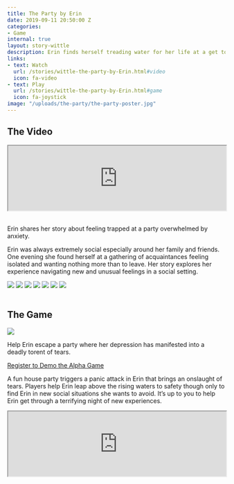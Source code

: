 ```yaml
---
title: The Party by Erin
date: 2019-09-11 20:50:00 Z
categories:
- Game
internal: true
layout: story-wittle
description: Erin finds herself treading water for her life at a get together of close friends.
links:
- text: Watch
  url: /stories/wittle-the-party-by-Erin.html#video
  icon: fa-video
- text: Play
  url: /stories/wittle-the-party-by-Erin.html#game
  icon: fa-joystick
image: "/uploads/the-party/the-party-poster.jpg"
---
```


<h2 id="video">The Video</h2>
<figure class="image is-1by1" style="margin:0px">
<iframe class="has-ratio" width="100%" height="auto" src="https://youtube.com/embed/Wx_CHXNorhI" allowfullscreen></iframe>
</figure>
<br>
<p class="is-size-4 has-text-weight-light">
Erin shares her story about feeling trapped at a party overwhelmed by anxiety.  
</p>

Erin was always extremely social especially around her family and friends. One evening she found herself at a gathering of acquaintances feeling isolated and wanting nothing more than to leave. Her story explores her experience navigating new and unusual feelings in a social setting.  

<img src="{{site.baseurl}}/uploads/the-party/the-party-story-02-800x800.jpg">
<img src="{{site.baseurl}}/uploads/the-party/the-party-story-04-800x800.jpg">
<img src="{{site.baseurl}}/uploads/the-party/the-party-story-05-800x800.jpg">
<img src="{{site.baseurl}}/uploads/the-party/the-party-story-06-800x800.jpg">
<img src="{{site.baseurl}}/uploads/the-party/the-party-story-07-800x800.jpg">
<img src="{{site.baseurl}}/uploads/the-party/the-party-story-08-800x800.jpg">
<img src="{{site.baseurl}}/uploads/the-party/the-party-story-01-800x800.jpg">
<br>
<br>

<h2 id="game">The Game</h2>
<img src="{{site.baseurl}}/uploads/the-party/the-party-game-800x800.jpg">

<p class="is-size-4 has-text-weight-light">
Help Erin escape a party where her depression has manifested into a deadly torent of tears. 
</p>
<p>
  <a class="button is-info is-rounded" href="https://forms.gle/QbHyTiv3RgB8tzhD6">
    Register to Demo the Alpha Game
  </a>
</p>

A fun house party triggers a panic attack in Erin that brings an onslaught of tears. Players help Erin leap above the rising waters to safety though only to find Erin in new social situations she wants to avoid. It’s up to you to help Erin get through a terrifying night of new experiences.   

<figure class="image is-16by9" style="margin:0px">
<iframe class="has-ratio" width="100%" height="auto" src="https://youtube.com/embed/QHFjpLYBdzo" allowfullscreen></iframe>
</figure>


